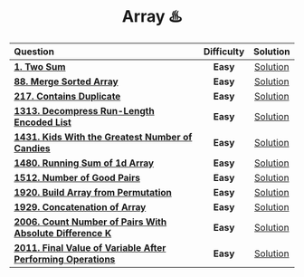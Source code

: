 <div align ="center">
  
  # Array ♨️
  
  | Question |Difficulty| Solution |
  | :------- | :------: | :------: |
  | [**1. Two Sum**](https://leetcode.com/problems/two-sum/) |**Easy**| [Solution](https://git.io/JPrPL)|
  | [**88. Merge Sorted Array**](https://leetcode.com/problems/merge-sorted-array/) | **Easy** | [Solution](https://git.io/J1vzc) |
  | [**217. Contains Duplicate**](https://leetcode.com/problems/contains-duplicate/) | **Easy** | [Solution](https://git.io/JXg2U)
  | [**1313. Decompress Run-Length Encoded List**](https://leetcode.com/problems/decompress-run-length-encoded-list/) |**Easy** | [Solution](https://git.io/JPbVr)
  | [**1431. Kids With the Greatest Number of Candies**](https://leetcode.com/problems/kids-with-the-greatest-number-of-candies/) | **Easy** | [Solution](https://git.io/JP7To)
  | [**1480. Running Sum of 1d Array**](https://leetcode.com/problems/running-sum-of-1d-array/) | **Easy** | [Solution](https://git.io/JPQoP) |
  | [**1512. Number of Good Pairs**](https://leetcode.com/problems/number-of-good-pairs/) | **Easy** | [Solution](https://git.io/JPdjw) |
  | [**1920. Build Array from Permutation**](https://leetcode.com/problems/build-array-from-permutation/) | **Easy** |[Solution](https://git.io/JPyMN) |
  | [**1929. Concatenation of Array**](https://leetcode.com/problems/concatenation-of-array/) | **Easy** | [Solution](https://git.io/JPHKo) |
  | [**2006. Count Number of Pairs With Absolute Difference K**](https://leetcode.com/problems/count-number-of-pairs-with-absolute-difference-k/) | **Easy** | [Solution](https://git.io/JPbMM)
  | [**2011. Final Value of Variable After Performing Operations**](https://leetcode.com/problems/final-value-of-variable-after-performing-operations/) | **Easy** | [Solution](https://git.io/JPQRs)|
  
</div>
  
